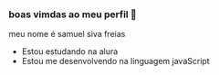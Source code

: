 ### boas vimdas ao meu perfil 🥤

meu nome é samuel siva freias
 
- Estou estudando na alura
- Estou me desenvolvendo na linguagem javaScript

